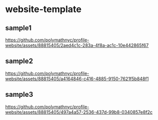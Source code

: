 # website-template

## sample1
https://github.com/polymathnyc/profile-website/assets/88815405/2aed4c1c-283a-4f8a-ac1c-10e442865f67



## sample2
https://github.com/polymathnyc/profile-website/assets/88815405/a4164846-c416-4885-9150-7621f5b848f1



## sample3
https://github.com/polymathnyc/profile-website/assets/88815405/497a4a57-2536-437d-99b8-0340857e8f2c


